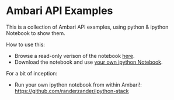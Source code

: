 # Ambari API Examples

This is a collection of Ambari API examples, using python & ipython Notebook to show them.

How to use this:

- Browse a read-only verison of the notebook [here](http://nbviewer.ipython.org/github/HortonworksUniversity/Ops_Labs/1.1.0/build/security/ambari-bootstrap/blob/master/api-examples/).
- Download the notebook and use [your own ipython Notebook](http://ipython.org/install.html).

For a bit of inception:

- Run your own ipython notebook from within Ambari!: https://github.com/randerzander/ipython-stack

